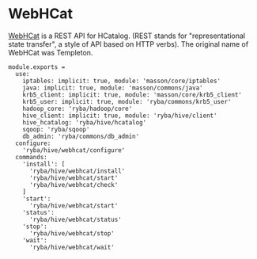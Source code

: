 
# WebHCat
[WebHCat](https://cwiki.apache.org/confluence/display/Hive/WebHCat) is a REST API for HCatalog. (REST stands for "representational state transfer", a style of API based on HTTP verbs).  The original name of WebHCat was Templeton.

    module.exports =
      use:
        iptables: implicit: true, module: 'masson/core/iptables'
        java: implicit: true, module: 'masson/commons/java'
        krb5_client: implicit: true, module: 'masson/core/krb5_client'
        krb5_user: implicit: true, module: 'ryba/commons/krb5_user'
        hadoop_core: 'ryba/hadoop/core'
        hive_client: implicit: true, module: 'ryba/hive/client'
        hive_hcatalog: 'ryba/hive/hcatalog'
        sqoop: 'ryba/sqoop'
        db_admin: 'ryba/commons/db_admin'
      configure:
        'ryba/hive/webhcat/configure'
      commands:
        'install': [
          'ryba/hive/webhcat/install'
          'ryba/hive/webhcat/start'
          'ryba/hive/webhcat/check'
        ]
        'start':
          'ryba/hive/webhcat/start'
        'status':
          'ryba/hive/webhcat/status'
        'stop':
          'ryba/hive/webhcat/stop'
        'wait':
          'ryba/hive/webhcat/wait'
